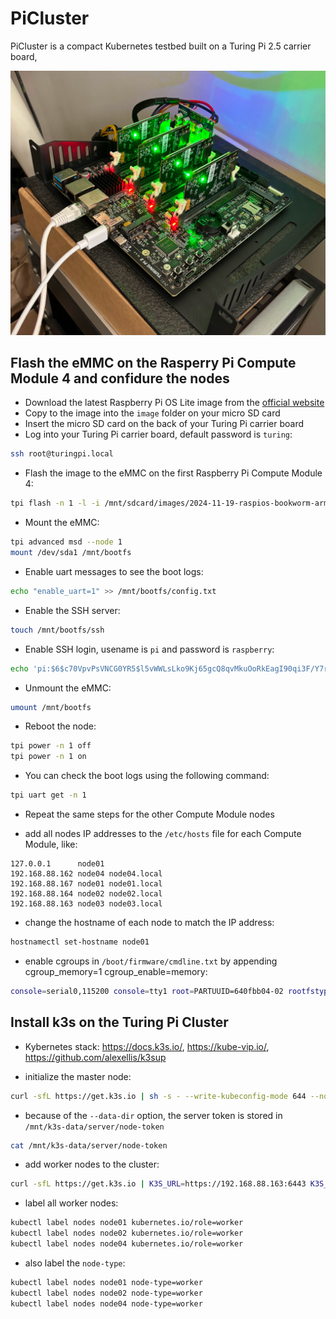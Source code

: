 # PiCluster
PiCluster is a compact Kubernetes testbed built on a Turing Pi 2.5 carrier board,

![Turing Pi Board](images/turing-pi-board.jpg)

## Flash the eMMC on the Rasperry Pi Compute Module 4 and confidure the nodes
* Download the latest Raspberry Pi OS Lite image from the [official website](https://www.raspberrypi.com/software/operating-systems/#raspberry-pi-os-64-bit)
* Copy to the image into the `image` folder on your micro SD card
* Insert the micro SD card on the back of your Turing Pi carrier board
* Log into your Turing Pi carrier board, default password is `turing`:
```bash
ssh root@turingpi.local
```
* Flash the image to the eMMC on the first Raspberry Pi Compute Module 4:
```bash
tpi flash -n 1 -l -i /mnt/sdcard/images/2024-11-19-raspios-bookworm-arm64-lite.img
```
* Mount the eMMC:
```bash
tpi advanced msd --node 1
mount /dev/sda1 /mnt/bootfs
```
* Enable uart messages to see the boot logs:
```bash
echo "enable_uart=1" >> /mnt/bootfs/config.txt
```
* Enable the SSH server:
```bash
touch /mnt/bootfs/ssh
```
* Enable SSH login, usename is `pi` and password is `raspberry`:
```bash
echo 'pi:$6$c70VpvPsVNCG0YR5$l5vWWLsLko9Kj65gcQ8qvMkuOoRkEagI90qi3F/Y7rm8eNYZHW8CY6BOIKwMH7a3YYzZYL90zf304cAHLFaZE0' > /mnt/bootfs/userconf
```
* Unmount the eMMC:
```bash
umount /mnt/bootfs
```
* Reboot the node:
```bash
tpi power -n 1 off
tpi power -n 1 on
```
* You can check the boot logs using the following command:
```bash
tpi uart get -n 1
```
* Repeat the same steps for the other Compute Module nodes

* add all nodes IP addresses to the `/etc/hosts` file for each Compute Module, like:
```
127.0.0.1      node01
192.168.88.162 node04 node04.local
192.168.88.167 node01 node01.local
192.168.88.164 node02 node02.local
192.168.88.163 node03 node03.local
```
* change the hostname of each node to match the IP address:
```bash
hostnamectl set-hostname node01
```
* enable cgroups in `/boot/firmware/cmdline.txt` by appending cgroup_memory=1 cgroup_enable=memory:
```bash
console=serial0,115200 console=tty1 root=PARTUUID=640fbb04-02 rootfstype=ext4 fsck.repair=yes rootwait cgroup_memory=1 cgroup_enable=memory
```
## Install k3s on the Turing Pi Cluster
* Kybernetes stack: https://docs.k3s.io/, https://kube-vip.io/, https://github.com/alexellis/k3sup

* initialize the master node:
```bash
curl -sfL https://get.k3s.io | sh -s - --write-kubeconfig-mode 644 --node-ip 192.168.88.163 --disable local-storage --data-dir /mnt/k3s-data
```
* because of the `--data-dir` option, the server token is stored in `/mnt/k3s-data/server/node-token`
```bash
cat /mnt/k3s-data/server/node-token
```
* add worker nodes to the cluster:
```bash
curl -sfL https://get.k3s.io | K3S_URL=https://192.168.88.163:6443 K3S_TOKEN=myServerToken sh -
```
* label all worker nodes:
```bash
kubectl label nodes node01 kubernetes.io/role=worker
kubectl label nodes node02 kubernetes.io/role=worker
kubectl label nodes node04 kubernetes.io/role=worker
```
* also label the `node-type`:
```bash
kubectl label nodes node01 node-type=worker
kubectl label nodes node02 node-type=worker
kubectl label nodes node04 node-type=worker
```
